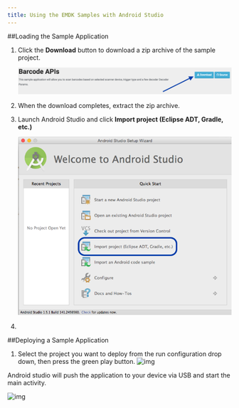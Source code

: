 ```yaml
---
title: Using the EMDK Samples with Android Studio
---
```


##Loading the Sample Application

1. Click the **Download** button to download a zip archive of the sample project.

    ![img](download-sample.png)

2. When the download completes, extract the zip archive.
3. Launch Android Studio and click **Import project (Eclipse ADT, Gradle, etc.)**

    ![img](sample-import1.png)
4.  
      



  

##Deploying a Sample Application

1. Select the project you want to deploy from the run configuration drop down, then press the green play button.
![img](/img/sample/as_import_samples_11.png)

 
 Android studio will push the application to your device via USB and start the main activity.

 ![img](/img/sample/BarcodeSample1_screen.png)


